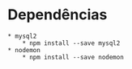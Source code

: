 # Dependências
    * mysql2
        * npm install --save mysql2
    * nodemon
        * npm install --save nodemon